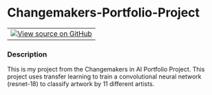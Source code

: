 # Changemakers-Portfolio-Project

<table class="tfo-notebook-buttons">
  <td>
    <a target="_blank" href="https://github.com/amibaid/Changemakers-Portfolio-Project/blob/main/Changemakers_Portfolio_Project%20.ipynb"><img src="https://www.tensorflow.org/images/GitHub-Mark-32px.png" />View source on GitHub</a>
  </td>
</table>

### Description
This is my project from the Changemakers in AI Portfolio Project. This project uses transfer learning to train a convolutional neural network (resnet-18) to classify artwork by 11 different artists.
